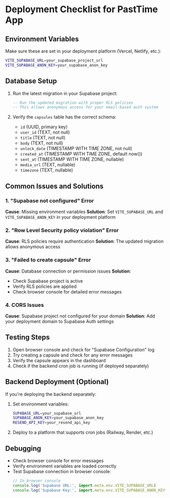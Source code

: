 # Deployment Checklist for PastTime App

## Environment Variables
Make sure these are set in your deployment platform (Vercel, Netlify, etc.):

```bash
VITE_SUPABASE_URL=your_supabase_project_url
VITE_SUPABASE_ANON_KEY=your_supabase_anon_key
```

## Database Setup
1. Run the latest migration in your Supabase project:
   ```sql
   -- Run the updated migration with proper RLS policies
   -- This allows anonymous access for your email-based auth system
   ```

2. Verify the `capsules` table has the correct schema:
   - `id` (UUID, primary key)
   - `user_id` (TEXT, not null)
   - `title` (TEXT, not null)
   - `body` (TEXT, not null)
   - `unlock_date` (TIMESTAMP WITH TIME ZONE, not null)
   - `created_at` (TIMESTAMP WITH TIME ZONE, default now())
   - `sent_at` (TIMESTAMP WITH TIME ZONE, nullable)
   - `media_url` (TEXT, nullable)
   - `timezone` (TEXT, nullable)

## Common Issues and Solutions

### 1. "Supabase not configured" Error
**Cause**: Missing environment variables
**Solution**: Set `VITE_SUPABASE_URL` and `VITE_SUPABASE_ANON_KEY` in your deployment platform

### 2. "Row Level Security policy violation" Error
**Cause**: RLS policies require authentication
**Solution**: The updated migration allows anonymous access

### 3. "Failed to create capsule" Error
**Cause**: Database connection or permission issues
**Solution**: 
- Check Supabase project is active
- Verify RLS policies are applied
- Check browser console for detailed error messages

### 4. CORS Issues
**Cause**: Supabase project not configured for your domain
**Solution**: Add your deployment domain to Supabase Auth settings

## Testing Steps
1. Open browser console and check for "Supabase Configuration" log
2. Try creating a capsule and check for any error messages
3. Verify the capsule appears in the dashboard
4. Check if the backend cron job is running (if deployed separately)

## Backend Deployment (Optional)
If you're deploying the backend separately:
1. Set environment variables:
   ```bash
   SUPABASE_URL=your_supabase_url
   SUPABASE_ANON_KEY=your_supabase_anon_key
   RESEND_API_KEY=your_resend_api_key
   ```
2. Deploy to a platform that supports cron jobs (Railway, Render, etc.)

## Debugging
- Check browser console for error messages
- Verify environment variables are loaded correctly
- Test Supabase connection in browser console:
  ```javascript
  // In browser console
  console.log('Supabase URL:', import.meta.env.VITE_SUPABASE_URL)
  console.log('Supabase Key:', import.meta.env.VITE_SUPABASE_ANON_KEY?.substring(0, 10) + '...')
  ``` 